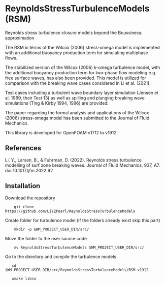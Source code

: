 # ReynoldsStressTurbulenceModels (RSM)
Reynolds stress turbulence closure models beyond the Boussinesq approximation

The RSM in terms of the Wilcox (2006) stress-omega model is implemented with an additional buoyancy production term for simulating multiphase flows. 

The stabilized version of the Wilcox (2006) k-omega turbulence model, with the additional buoyancy production term for two-phase flow modeling e.g. free surface waves, has also been provided. This model is utilized for comparison with the breaking wave cases considered in Li et al. (2021).

Test cases including a turbulent wave boundary layer simulation (Jensen et al. 1989, their Test 13) as well as spilling and plunging breaking wave simulations (Ting & Kirby 1994, 1996) are provided.

The paper regarding the formal analysis and applications of the Wilcox (2006) stress-omega model has been submitted to the Journal of Fluid Mechanics. 

This library is developed for OpenFOAM v1712 to v1912.

## References 

Li, Y., Larsen, B., & Fuhrman, D. (2022). Reynolds stress turbulence modelling of surf zone breaking waves. Journal of Fluid Mechanics, 937, A7. doi:10.1017/jfm.2022.92

## Installation

Download the repository 

        git clone https://github.com/LiYZPearl/ReynoldsStressTurbulenceModels

Create folder for turbulence model (if the folders already exist skip this part)

        mkdir -p $WM_PROJECT_USER_DIR/src/

Move the folder to the user source code

        mv ReynoldsStressTurbulenceModels $WM_PROJECT_USER_DIR/src/
        
Go to the directory and compile the turbulence models

       cd $WM_PROJECT_USER_DIR/src/ReynoldsStressTurbulenceModels/RSM_v1912

       wmake libso
